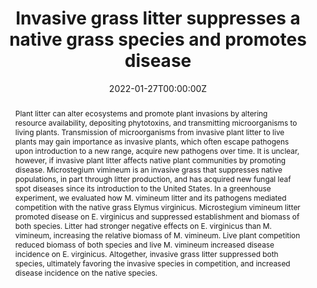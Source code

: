 ---
abstract: Plant litter can alter ecosystems and promote plant invasions by altering resource availability, depositing phytotoxins, and transmitting microorganisms to living plants. Transmission of microorganisms from invasive plant litter to live plants may gain importance as invasive plants, which often escape pathogens upon introduction to a new range, acquire new pathogens over time. It is unclear, however, if invasive plant litter affects native plant communities by promoting disease. Microstegium vimineum is an invasive grass that suppresses native populations, in part through litter production, and has acquired new fungal leaf spot diseases since its introduction to the United States. In a greenhouse experiment, we evaluated how M. vimineum litter and its pathogens mediated competition with the native grass Elymus virginicus. Microstegium vimineum litter promoted disease on E. virginicus and suppressed establishment and biomass of both species. Litter had stronger negative effects on E. virginicus than M. vimineum, increasing the relative biomass of M. vimineum. Live plant competition reduced biomass of both species and live M. vimineum increased disease incidence on E. virginicus. Altogether, invasive grass litter suppressed both species, ultimately favoring the invasive species in competition, and increased disease incidence on the native species.
author_notes:
- undergraduate mentee
authors:
- Liliana Benitez 
- admin
- Ashish Adhikari
- Keith Clay
- Philip F. Harmon
- Robert D. Holt
- Erica M. Goss
- S. Luke Flory
date: "2022-01-27T00:00:00Z"
doi: "10.1002/ecs2.3907"
featured: false
image:
  caption:
  focal_point: ""
  preview_only: false
projects:
- invasion-disease
publication: '*Ecosphere*'
publication_short: ""
publication_types:
- "2"
publishDate: "2022-01-27T00:00:00Z"
slides:
summary:
tags:
- invasion-disease
title: Invasive grass litter suppresses a native grass species and promotes disease
url_code: https://doi.org/10.6073/pasta/3688be04a98697c95efa5747eb3c9513
url_dataset: ""
url_pdf: ""
url_poster: ""
url_project: ""
url_slides: ""
url_source: ""
url_video: ""
---